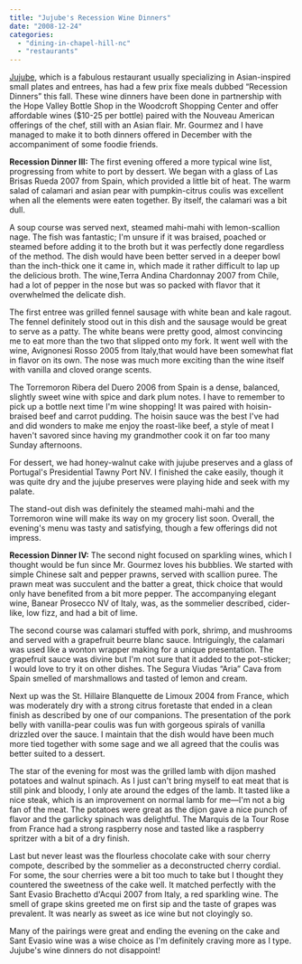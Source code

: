 ```yaml
---
title: "Jujube's Recession Wine Dinners"
date: "2008-12-24"
categories: 
  - "dining-in-chapel-hill-nc"
  - "restaurants"
---
```


[Jujube](http://jujuberestaurant.com), which is a fabulous restaurant usually specializing in Asian-inspired small plates and entrees, has had a few prix fixe meals dubbed “Recession Dinners” this fall. These wine dinners have been done in partnership with the Hope Valley Bottle Shop in the Woodcroft Shopping Center and offer affordable wines ($10-25 per bottle) paired with the Nouveau American offerings of the chef, still with an Asian flair. Mr. Gourmez and I have managed to make it to both dinners offered in December with the accompaniment of some foodie friends.

**Recession Dinner III:** The first evening offered a more typical wine list, progressing from white to port by dessert. We began with a glass of Las Brisas Rueda 2007 from Spain, which provided a little bit of heat. The warm salad of calamari and asian pear with pumpkin-citrus coulis was excellent when all the elements were eaten together. By itself, the calamari was a bit dull.

A soup course was served next, steamed mahi-mahi with lemon-scallion nage. The fish was fantastic; I'm unsure if it was braised, poached or steamed before adding it to the broth but it was perfectly done regardless of the method. The dish would have been better served in a deeper bowl than the inch-thick one it came in, which made it rather difficult to lap up the delicious broth. The wine,Terra Andina Chardonnay 2007 from Chile, had a lot of pepper in the nose but was so packed with flavor that it overwhelmed the delicate dish.

The first entree was grilled fennel sausage with white bean and kale ragout. The fennel definitely stood out in this dish and the sausage would be great to serve as a patty. The white beans were pretty good, almost convincing me to eat more than the two that slipped onto my fork. It went well with the wine, Avignonesi Rosso 2005 from Italy,that would have been somewhat flat in flavor on its own. The nose was much more exciting than the wine itself with vanilla and cloved orange scents.

The Torremoron Ribera del Duero 2006 from Spain is a dense, balanced, slightly sweet wine with spice and dark plum notes. I have to remember to pick up a bottle next time I'm wine shopping! It was paired with hoisin-braised beef and carrot pudding. The hoisin sauce was the best I've had and did wonders to make me enjoy the roast-like beef, a style of meat I haven't savored since having my grandmother cook it on far too many Sunday afternoons.

For dessert, we had honey-walnut cake with jujube preserves and a glass of Portugal's Presidential Tawny Port NV. I finished the cake easily, though it was quite dry and the jujube preserves were playing hide and seek with my palate.

The stand-out dish was definitely the steamed mahi-mahi and the Torremoron wine will make its way on my grocery list soon. Overall, the evening's menu was tasty and satisfying, though a few offerings did not impress.

**Recession Dinner IV:** The second night focused on sparkling wines, which I thought would be fun since Mr. Gourmez loves his bubblies. We started with simple Chinese salt and pepper prawns, served with scallion puree. The prawn meat was succulent and the batter a great, thick choice that would only have benefited from a bit more pepper. The accompanying elegant wine, Banear Prosecco NV of Italy, was, as the sommelier described, cider-like, low fizz, and had a bit of lime.

The second course was calamari stuffed with pork, shrimp, and mushrooms and served with a grapefruit beurre blanc sauce. Intriguingly, the calamari was used like a wonton wrapper making for a unique presentation. The grapefruit sauce was divine but I'm not sure that it added to the pot-sticker; I would love to try it on other dishes. The Segura Viudas “Aria” Cava from Spain smelled of marshmallows and tasted of lemon and cream.

Next up was the St. Hillaire Blanquette de Limoux 2004 from France, which was moderately dry with a strong citrus foretaste that ended in a clean finish as described by one of our companions. The presentation of the pork belly with vanilla-pear coulis was fun with gorgeous spirals of vanilla drizzled over the sauce. I maintain that the dish would have been much more tied together with some sage and we all agreed that the coulis was better suited to a dessert.

The star of the evening for most was the grilled lamb with dijon mashed potatoes and walnut spinach. As I just can't bring myself to eat meat that is still pink and bloody, I only ate around the edges of the lamb. It tasted like a nice steak, which is an improvement on normal lamb for me—I'm not a big fan of the meat. The potatoes were great as the dijon gave a nice punch of flavor and the garlicky spinach was delightful. The Marquis de la Tour Rose from France had a strong raspberry nose and tasted like a raspberry spritzer with a bit of a dry finish.

Last but never least was the flourless chocolate cake with sour cherry compote, described by the sommelier as a deconstructed cherry cordial. For some, the sour cherries were a bit too much to take but I thought they countered the sweetness of the cake well. It matched perfectly with the Sant Evasio Brachetto d'Acqui 2007 from Italy, a red sparkling wine. The smell of grape skins greeted me on first sip and the taste of grapes was prevalent. It was nearly as sweet as ice wine but not cloyingly so.

Many of the pairings were great and ending the evening on the cake and Sant Evasio wine was a wise choice as I'm definitely craving more as I type. Jujube's wine dinners do not disappoint!

